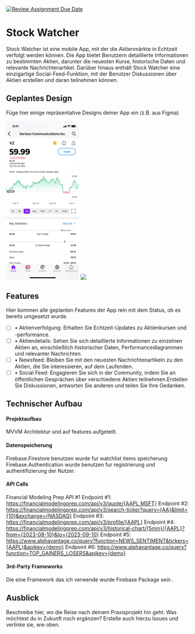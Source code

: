 [![Review Assignment Due Date](https://classroom.github.com/assets/deadline-readme-button-22041afd0340ce965d47ae6ef1cefeee28c7c493a6346c4f15d667ab976d596c.svg)](https://classroom.github.com/a/oXOEvXHr)
# Stock Watcher



<p>Stock Watcher ist eine mobile App, mit der die Aktienmärkte in Echtzeit verfolgt werden können.
Die App bietet Benutzern detaillierte Informationen zu bestimmten Aktien, darunter die neuesten Kurse, historische Daten und relevante Nachrichtenartikel.
Darüber hinaus enthält Stock Watcher eine einzigartige Social-Feed-Funktion, mit der Benutzer Diskussionen über Aktien erstellen und daran teilnehmen können.</p>

## Geplantes Design

Füge hier einige repräsentative Designs deiner App ein (z.B. aus Figma)
<p>
  <img src="./img/first_example.jpg" width="200">
  <img src="./img/second_example.png" width="200">
</p>

## Features
Hier kommen alle geplanten Features der App rein mit dem Status, ob es bereits umgesetzt wurde.

- [ ] • Aktienverfolgung: Erhalten Sie Echtzeit-Updates zu Aktienkursen und -performance.
- [ ] • Aktiendetails: Sehen Sie sich detaillierte Informationen zu einzelnen Aktien an, einschließlich historischer Daten, Performancediagrammen und relevanter Nachrichten.
- [ ] • Newsfeed: Bleiben Sie mit den neuesten Nachrichtenartikeln zu den Aktien, die Sie interessieren, auf dem Laufenden.
- [ ] • Social Feed: Engagieren Sie sich in der Community, indem Sie an öffentlichen Gesprächen über verschiedene Aktien teilnehmen.Erstellen Sie Diskussionen, antworten Sie anderen und teilen Sie Ihre Gedanken.

## Technischer Aufbau

#### Projektaufbau
MVVM Architektur und auf features aufgeteilt.

#### Datenspeicherung
Firebase.Firestore benutzen wurde fur watchlist items speicherung 
Firebase.Authentication wurde benutzen fur registrierung und authentifizierung der Nutzer.

#### API Calls
Financial Modeling Prep API #1
Endpoint #1: https://financialmodelingprep.com/api/v3/quote/{AAPL,MSFT} 
Endpoint #2: https://financialmodelingprep.com/api/v3/search-ticker?query={AA}&limit={10}&exchange={NASDAQ}
Endpoint #3: https://financialmodelingprep.com/api/v3/profile/{AAPL}
Endpoint #4: https://financialmodelingprep.com/api/v3/historical-chart/{5min}/{AAPL}?from={2023-08-10}&to={2023-09-10}
Endpoint #5: https://www.alphavantage.co/query?function=NEWS_SENTIMENT&tickers={AAPL}&apikey={demo}
Endpoint #6: https://www.alphavantage.co/query?function=TOP_GAINERS_LOSERS&apikey={demo}

#### 3rd-Party Frameworks
 Die eine Framework das ich verwende wurde Firebase Package sein . 


## Ausblick
Beschreibe hier, wo die Reise nach deinem Praxisprojekt hin geht. Was möchtest du in Zukunft noch ergänzen? Erstelle auch hierzu Issues und verlinke sie, wie oben.
 
